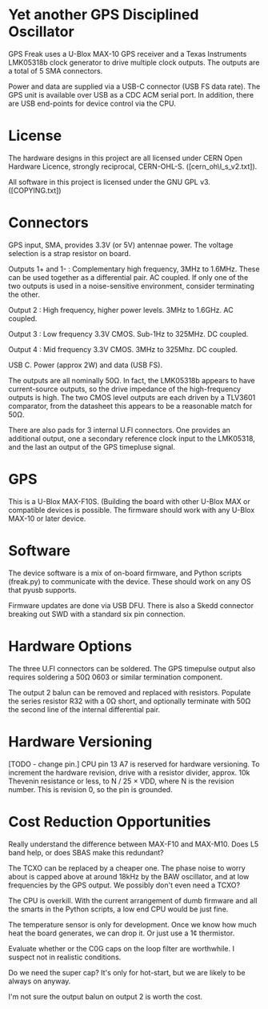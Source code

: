 Yet another GPS Disciplined Oscillator
======================================

GPS Freak uses a U-Blox MAX-10 GPS receiver and a Texas Instruments LMK05318b
clock generator to drive multiple clock outputs.  The outputs are a total of 5
SMA connectors.

Power and data are supplied via a USB-C connector (USB FS data rate).  The GPS
unit is available over USB as a CDC ACM serial port.  In addition, there are USB
end-points for device control via the CPU.

License
=======

The hardware designs in this project are all licensed under CERN Open Hardware
Licence, strongly reciprocal, CERN-OHL-S.  ([cern\_oh\l_s\_v2.txt]).

All software in this project is licensed under the GNU GPL v3.  ([COPYING.txt])


Connectors
==========

GPS input, SMA, provides 3.3V (or 5V) antennae power.  The voltage selection
is a strap resistor on board.

Outputs 1+ and 1-
: Complementary high frequency, 3MHz to 1.6MHz.  These can be used together as a
  differential pair.  AC coupled.  If only one of the two outputs is used in a
  noise-sensitive environment, consider terminating the other.

Output 2
: High frequency, higher power levels.  3MHz to 1.6GHz.  AC coupled.

Output 3
: Low frequency 3.3V CMOS.  Sub-1Hz to 325MHz.  DC coupled.

Output 4
: Mid frequency 3.3V CMOS.  3MHz to 325Mhz.  DC coupled.

USB C.  Power (approx 2W) and data (USB FS).

The outputs are all nominally 50Ω.  In fact, the LMK05318b appears to have
current-source outputs, so the drive impedance of the high-frequency outputs is
high.  The two CMOS level outputs are each driven by a TLV3601 comparator, from
the datasheet this appears to be a reasonable match for 50Ω.

There are also pads for 3 internal U.Fl connectors.  One provides an additional
output, one a secondary reference clock input to the LMK05318, and the last
an output of the GPS timepluse signal.

GPS
===

This is a U-Blox MAX-F10S.  (Building the board with other U-Blox MAX or
compatible devices is possible.  The firmware should work with any U-Blox MAX-10
or later device.

Software
========

The device software is a mix of on-board firmware, and Python scripts (freak.py)
to communicate with the device.  These should work on any OS that pyusb
supports.

Firmware updates are done via USB DFU.  There is also a Skedd connector breaking
out SWD with a standard six pin connection.

Hardware Options
================

The three U.Fl connectors can be soldered.  The GPS timepulse output also
requires soldering a 50Ω 0603 or similar termination component.

The output 2 balun can be removed and replaced with resistors.  Populate the
series resistor R32 with a 0Ω short, and optionally terminate with 50Ω the
second line of the internal differential pair.

Hardware Versioning
===================

[TODO - change pin.] CPU pin 13 A7 is reserved for hardware versioning.  To
increment the hardware revision, drive with a resistor divider, approx. 10k
Thevenin resistance or less, to N / 25 × VDD, where N is the revision number.
This is revision 0, so the pin is grounded.

Cost Reduction Opportunities
============================

Really understand the difference between MAX-F10 and MAX-M10.  Does L5
band help, or does SBAS make this redundant?

The TCXO can be replaced by a cheaper one.  The phase noise to worry about is
capped above at around 18kHz by the BAW oscillator, and at low frequencies by
the GPS output.  We possibly don't even need a TCXO?

The CPU is overkill.  With the current arrangement of dumb firmware and all the
smarts in the Python scripts, a low end CPU would be just fine.

The temperature sensor is only for development.  Once we know how much heat the
board generates, we can drop it.  Or just use a 1¢ thermistor.

Evaluate whether or the C0G caps on the loop filter are worthwhile.  I suspect
not in realistic conditions.

Do we need the super cap?  It's only for hot-start, but we are likely to be
always on anyway.

I'm not sure the output balun on output 2 is worth the cost.
